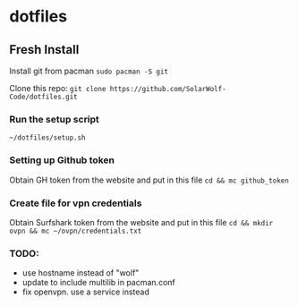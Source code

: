 # dotfiles

## Fresh Install
Install git from pacman
`sudo pacman -S git`

Clone this repo:
`git clone https://github.com/SolarWolf-Code/dotfiles.git`

### Run the setup script
```
~/dotfiles/setup.sh
```

### Setting up Github token
Obtain GH token from the website and put in this file
`
cd && mc github_token
`

### Create file for vpn credentials
Obtain Surfshark token from the website and put in this file
`
cd && mkdir ovpn && mc ~/ovpn/credentials.txt
`
### TODO:
- use hostname instead of "wolf"
- update to include multilib in pacman.conf
- fix openvpn. use a service instead
